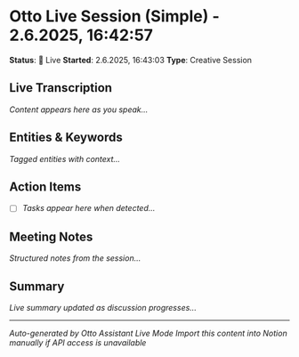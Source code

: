 # Otto Live Session (Simple) - 2.6.2025, 16:42:57

**Status**: 🔴 Live
**Started**: 2.6.2025, 16:43:03
**Type**: Creative Session

## Live Transcription
*Content appears here as you speak...*

## Entities & Keywords
*Tagged entities with context...*

## Action Items
- [ ] *Tasks appear here when detected...*

## Meeting Notes
*Structured notes from the session...*

## Summary
*Live summary updated as discussion progresses...*

---
*Auto-generated by Otto Assistant Live Mode*
*Import this content into Notion manually if API access is unavailable*
